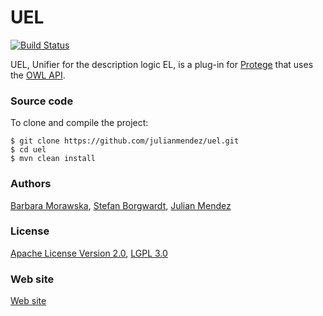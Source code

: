 # UEL

[![Build Status](https://travis-ci.org/julianmendez/uel.png?branch=master)](https://travis-ci.org/julianmendez/uel)

UEL, Unifier for the description logic EL, is a plug-in for [Protege](http://protege.stanford.edu/) that uses the [OWL API](http://owlcs.github.io/owlapi/).



### Source code

To clone and compile the project:

~~~
$ git clone https://github.com/julianmendez/uel.git
$ cd uel
$ mvn clean install
~~~



### Authors

[Barbara Morawska](http://lat.inf.tu-dresden.de/~morawska/), [Stefan Borgwardt](http://lat.inf.tu-dresden.de/~stefborg/), [Julian Mendez](http://lat.inf.tu-dresden.de/~mendez/)



### License

[Apache License Version 2.0](http://www.apache.org/licenses/LICENSE-2.0.txt), [LGPL 3.0](http://www.gnu.org/licenses/lgpl-3.0.txt)



### Web site

[Web site](http://julianmendez.github.io/uel)



